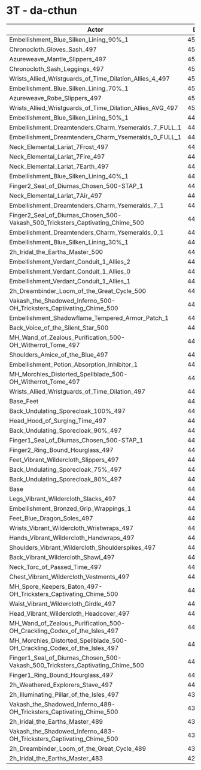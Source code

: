 # 3T - da-cthun
| Actor | DPS | Increase |
|---|:---:|:---:|
|Embellishment_Blue_Silken_Lining_90%_1|454626|2.60%|
|Chronocloth_Gloves_Sash_497|452935|2.22%|
|Azureweave_Mantle_Slippers_497|452888|2.21%|
|Chronocloth_Sash_Leggings_497|452378|2.09%|
|Wrists_Allied_Wristguards_of_Time_Dilation_Allies_4_497|452280|2.07%|
|Embellishment_Blue_Silken_Lining_70%_1|452158|2.04%|
|Azureweave_Robe_Slippers_497|452122|2.04%|
|Wrists_Allied_Wristguards_of_Time_Dilation_Allies_AVG_497|450577|1.69%|
|Embellishment_Blue_Silken_Lining_50%_1|449800|1.51%|
|Embellishment_Dreamtenders_Charm_Ysemeralds_7_FULL_1|449314|1.40%|
|Embellishment_Dreamtenders_Charm_Ysemeralds_0_FULL_1|449230|1.38%|
|Neck_Elemental_Lariat_7Frost_497|449080|1.35%|
|Neck_Elemental_Lariat_7Fire_497|449050|1.34%|
|Neck_Elemental_Lariat_7Earth_497|448580|1.24%|
|Embellishment_Blue_Silken_Lining_40%_1|448536|1.23%|
|Finger2_Seal_of_Diurnas_Chosen_500-STAP_1|447854|1.07%|
|Neck_Elemental_Lariat_7Air_497|447720|1.04%|
|Embellishment_Dreamtenders_Charm_Ysemeralds_7_1|447694|1.04%|
|Finger2_Seal_of_Diurnas_Chosen_500-Vakash_500_Tricksters_Captivating_Chime_500|447630|1.02%|
|Embellishment_Dreamtenders_Charm_Ysemeralds_0_1|447476|0.99%|
|Embellishment_Blue_Silken_Lining_30%_1|447138|0.91%|
|2h_Iridal_the_Earths_Master_500|446702|0.81%|
|Embellishment_Verdant_Conduit_1_Allies_2|446512|0.77%|
|Embellishment_Verdant_Conduit_1_Allies_0|446452|0.76%|
|Embellishment_Verdant_Conduit_1_Allies_1|446288|0.72%|
|2h_Dreambinder_Loom_of_the_Great_Cycle_500|446184|0.70%|
|Vakash_the_Shadowed_Inferno_500-OH_Tricksters_Captivating_Chime_500|446102|0.68%|
|Embellishment_Shadowflame_Tempered_Armor_Patch_1|445950|0.64%|
|Back_Voice_of_the_Silent_Star_500|445772|0.60%|
|MH_Wand_of_Zealous_Purification_500-OH_Witherrot_Tome_497|444759|0.37%|
|Shoulders_Amice_of_the_Blue_497|444680|0.36%|
|Embellishment_Potion_Absorption_Inhibitor_1|444608|0.34%|
|MH_Morchies_Distorted_Spellblade_500-OH_Witherrot_Tome_497|444454|0.31%|
|Wrists_Allied_Wristguards_of_Time_Dilation_497|444338|0.28%|
|Base_Feet|443966|0.20%|
|Back_Undulating_Sporecloak_100%_497|443940|0.19%|
|Head_Hood_of_Surging_Time_497|443817|0.16%|
|Back_Undulating_Sporecloak_90%_497|443624|0.12%|
|Finger1_Seal_of_Diurnas_Chosen_500-STAP_1|443526|0.10%|
|Finger2_Ring_Bound_Hourglass_497|443508|0.09%|
|Feet_Vibrant_Wildercloth_Slippers_497|443492|0.09%|
|Back_Undulating_Sporecloak_75%_497|443454|0.08%|
|Back_Undulating_Sporecloak_80%_497|443385|0.06%|
|Base|443098|0.00%|
|Legs_Vibrant_Wildercloth_Slacks_497|443062|-0.01%|
|Embellishment_Bronzed_Grip_Wrappings_1|443028|-0.02%|
|Feet_Blue_Dragon_Soles_497|442866|-0.05%|
|Wrists_Vibrant_Wildercloth_Wristwraps_497|442865|-0.05%|
|Hands_Vibrant_Wildercloth_Handwraps_497|442782|-0.07%|
|Shoulders_Vibrant_Wildercloth_Shoulderspikes_497|442683|-0.09%|
|Back_Vibrant_Wildercloth_Shawl_497|442595|-0.11%|
|Neck_Torc_of_Passed_Time_497|442590|-0.11%|
|Chest_Vibrant_Wildercloth_Vestments_497|442570|-0.12%|
|MH_Spore_Keepers_Baton_497-OH_Tricksters_Captivating_Chime_500|442350|-0.17%|
|Waist_Vibrant_Wildercloth_Girdle_497|441966|-0.26%|
|Head_Vibrant_Wildercloth_Headcover_497|441674|-0.32%|
|MH_Wand_of_Zealous_Purification_500-OH_Crackling_Codex_of_the_Isles_497|441353|-0.39%|
|MH_Morchies_Distorted_Spellblade_500-OH_Crackling_Codex_of_the_Isles_497|441230|-0.42%|
|Finger1_Seal_of_Diurnas_Chosen_500-Vakash_500_Tricksters_Captivating_Chime_500|441102|-0.45%|
|Finger1_Ring_Bound_Hourglass_497|440884|-0.50%|
|2h_Weathered_Explorers_Stave_497|440689|-0.54%|
|2h_Illuminating_Pillar_of_the_Isles_497|439090|-0.90%|
|Vakash_the_Shadowed_Inferno_489-OH_Tricksters_Captivating_Chime_500|437682|-1.22%|
|2h_Iridal_the_Earths_Master_489|433746|-2.11%|
|Vakash_the_Shadowed_Inferno_483-OH_Tricksters_Captivating_Chime_500|433460|-2.18%|
|2h_Dreambinder_Loom_of_the_Great_Cycle_489|433158|-2.24%|
|2h_Iridal_the_Earths_Master_483|427350|-3.55%|
